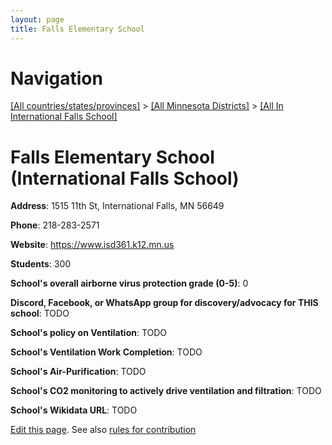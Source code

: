 ```yaml
---
layout: page
title: Falls Elementary School
---
```

# Navigation

[[All countries/states/provinces]](../../..) > [[All Minnesota Districts]](../..) > [[All In International Falls School]](..)

# Falls Elementary School (International Falls School)

**Address**: 1515 11th St, International Falls, MN 56649

**Phone**: 218-283-2571

**Website**: <https://www.isd361.k12.mn.us>

**Students**: 300

**School's overall airborne virus protection grade (0-5)**: 0

**Discord, Facebook, or WhatsApp group for discovery/advocacy for THIS school**: TODO

**School's policy on Ventilation**: TODO

**School's Ventilation Work Completion**: TODO

**School's Air-Purification**: TODO

**School's CO2 monitoring to actively drive ventilation and filtration**: TODO

**School's Wikidata URL**: TODO


[Edit this page](https://github.com/ventilate-schools/MN/edit/main/./International_Falls_School/Falls_Elementary_School.md). See also [rules for contribution](../../../contribution-rules/)
